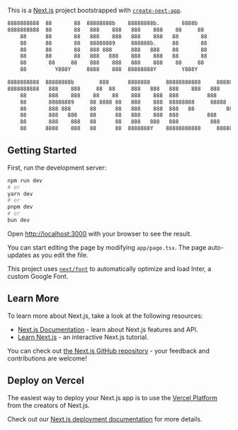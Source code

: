 This is a [Next.js](https://nextjs.org/) project bootstrapped with [`create-next-app`](https://github.com/vercel/next.js/tree/canary/packages/create-next-app).
```bash
8888888888  88       88  88888888b    88888888b.       8888b     
8888888888  88       88   888    888   888    888    88     88    
    88      88       88   888    888   888    888   88       88      
    88      88       88   88888889     888888b.     88       88      
    88      88       88   888 888      888   888    88       88      
    88      88       88   888   888    888    888   88       88      
    88       88     88    888    888   888    888    88     88              
    88         Y888Y     8888    888  88888888Y        Y888Y         

8888888888  88888888b        888      8888888     88888888888     88888b
8888888888   888    888     88  88     888   888   888    888   888    888
    88       888    888    88    88    888    888  888         888
    88       88888889     88 8888 88   888    888  88888888     88888
    88       888 888      88      88   888    888  888   88          88888
    88       888   888    88      88   888    888  888         888      888
    88       888    888   88      88   888   888   888          888    888
    88      8888    888   88      88  8888888Y    88888888888     88888Y  
```
## Getting Started

First, run the development server:

```bash
npm run dev
# or
yarn dev
# or
pnpm dev
# or
bun dev
```

Open [http://localhost:3000](http://localhost:3000) with your browser to see the result.

You can start editing the page by modifying `app/page.tsx`. The page auto-updates as you edit the file.

This project uses [`next/font`](https://nextjs.org/docs/basic-features/font-optimization) to automatically optimize and load Inter, a custom Google Font.

## Learn More

To learn more about Next.js, take a look at the following resources:

- [Next.js Documentation](https://nextjs.org/docs) - learn about Next.js features and API.
- [Learn Next.js](https://nextjs.org/learn) - an interactive Next.js tutorial.

You can check out [the Next.js GitHub repository](https://github.com/vercel/next.js/) - your feedback and contributions are welcome!

## Deploy on Vercel

The easiest way to deploy your Next.js app is to use the [Vercel Platform](https://vercel.com/new?utm_medium=default-template&filter=next.js&utm_source=create-next-app&utm_campaign=create-next-app-readme) from the creators of Next.js.

Check out our [Next.js deployment documentation](https://nextjs.org/docs/deployment) for more details.
